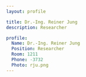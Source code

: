 ```yaml
---
layout: profile

title: Dr.-Ing. Reiner Jung
description: Researcher

profile:
  Name: Dr.-Ing. Reiner Jung
  Position: Researcher
  Room: 1211
  Phone: -3732
  Photo: rju.png
---
```

